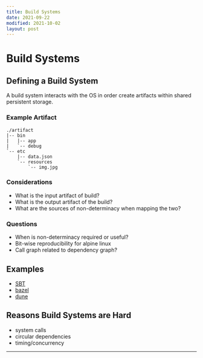 ```yaml
---
title: Build Systems
date: 2021-09-22
modified: 2021-10-02
layout: post
---
```


# Build Systems

## Defining a Build System

A build system interacts with the OS in order create artifacts within shared persistent storage.

### Example Artifact

```
./artifact
|-- bin
|   |-- app
|   `-- debug
`-- etc
    |-- data.json
    `-- resources
        `-- img.jpg
```

### Considerations

- What is the input artifact of build?
- What is the output artifact of the build?
- What are the sources of non-determinacy when mapping the two?

### Questions

- When is non-determinacy required or useful?
- Bit-wise reproducibility for alpine linux
- Call graph related to dependency graph?

## Examples

- [SBT](https://www.scala-sbt.org/)
- [bazel](https://bazel.build/)
- [dune](https://dune.build/)

## Reasons Build Systems are Hard

- system calls
- circular dependencies
- timing/concurrency

***

